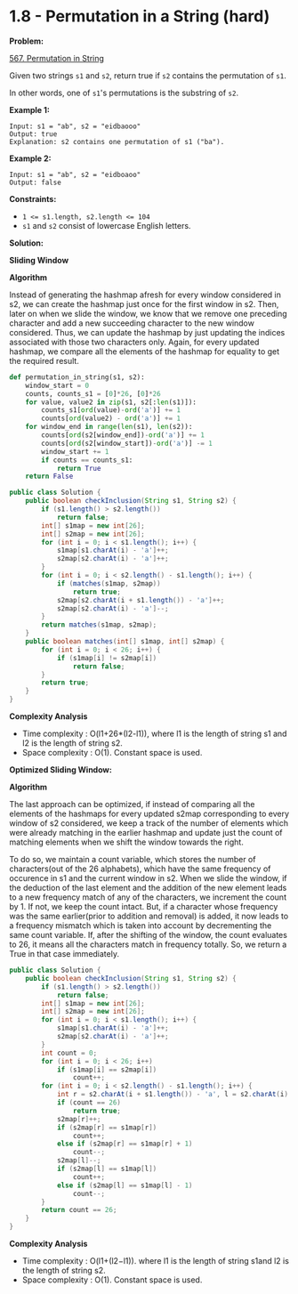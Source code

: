 # 1.8 - Permutation in a String \(hard\)

**Problem:**

[567. Permutation in String](https://leetcode.com/problems/permutation-in-string/)



Given two strings `s1` and `s2`, return true if `s2` contains the permutation of `s1`.

In other words, one of `s1`'s permutations is the substring of `s2`.

**Example 1:**

```text
Input: s1 = "ab", s2 = "eidbaooo"
Output: true
Explanation: s2 contains one permutation of s1 ("ba").
```

**Example 2:**

```text
Input: s1 = "ab", s2 = "eidboaoo"
Output: false
```

**Constraints:**

* `1 <= s1.length, s2.length <= 104`
* `s1` and `s2` consist of lowercase English letters.

**Solution:**

**Sliding Window**

**Algorithm**

Instead of generating the hashmap afresh for every window considered in s2, we can create the hashmap just once for the first window in s2. Then, later on when we slide the window, we know that we remove one preceding character and add a new succeeding character to the new window considered. Thus, we can update the hashmap by just updating the indices associated with those two characters only. Again, for every updated hashmap, we compare all the elements of the hashmap for equality to get the required result.

```python
def permutation_in_string(s1, s2):
    window_start = 0
    counts, counts_s1 = [0]*26, [0]*26
    for value, value2 in zip(s1, s2[:len(s1)]):
        counts_s1[ord(value)-ord('a')] += 1
        counts[ord(value2) - ord('a')] += 1
    for window_end in range(len(s1), len(s2)):
        counts[ord(s2[window_end])-ord('a')] += 1
        counts[ord(s2[window_start])-ord('a')] -= 1
        window_start += 1
        if counts == counts_s1:
            return True
    return False
```

```java
public class Solution {
    public boolean checkInclusion(String s1, String s2) {
        if (s1.length() > s2.length())
            return false;
        int[] s1map = new int[26];
        int[] s2map = new int[26];
        for (int i = 0; i < s1.length(); i++) {
            s1map[s1.charAt(i) - 'a']++;
            s2map[s2.charAt(i) - 'a']++;
        }
        for (int i = 0; i < s2.length() - s1.length(); i++) {
            if (matches(s1map, s2map))
                return true;
            s2map[s2.charAt(i + s1.length()) - 'a']++;
            s2map[s2.charAt(i) - 'a']--;
        }
        return matches(s1map, s2map);
    }
    public boolean matches(int[] s1map, int[] s2map) {
        for (int i = 0; i < 26; i++) {
            if (s1map[i] != s2map[i])
                return false;
        }
        return true;
    }
}
```

**Complexity Analysis**

* Time complexity : O\(l1+26\*\(l2-l1\)\), where l1​ is the length of string s1​ and l2​ is the length of string s2​.
* Space complexity : O\(1\). Constant space is used.

**Optimized Sliding Window:**

**Algorithm**

The last approach can be optimized, if instead of comparing all the elements of the hashmaps for every updated s2map corresponding to every window of s2 considered, we keep a track of the number of elements which were already matching in the earlier hashmap and update just the count of matching elements when we shift the window towards the right.

To do so, we maintain a count variable, which stores the number of characters\(out of the 26 alphabets\), which have the same frequency of occurence in s1 and the current window in s2. When we slide the window, if the deduction of the last element and the addition of the new element leads to a new frequency match of any of the characters, we increment the count by 1. If not, we keep the count intact. But, if a character whose frequency was the same earlier\(prior to addition and removal\) is added, it now leads to a frequency mismatch which is taken into account by decrementing the same count variable. If, after the shifting of the window, the count evaluates to 26, it means all the characters match in frequency totally. So, we return a True in that case immediately.

```java
public class Solution {
    public boolean checkInclusion(String s1, String s2) {
        if (s1.length() > s2.length())
            return false;
        int[] s1map = new int[26];
        int[] s2map = new int[26];
        for (int i = 0; i < s1.length(); i++) {
            s1map[s1.charAt(i) - 'a']++;
            s2map[s2.charAt(i) - 'a']++;
        }
        int count = 0;
        for (int i = 0; i < 26; i++)
            if (s1map[i] == s2map[i])
                count++;
        for (int i = 0; i < s2.length() - s1.length(); i++) {
            int r = s2.charAt(i + s1.length()) - 'a', l = s2.charAt(i) - 'a';
            if (count == 26)
                return true;
            s2map[r]++;
            if (s2map[r] == s1map[r])
                count++;
            else if (s2map[r] == s1map[r] + 1)
                count--;
            s2map[l]--;
            if (s2map[l] == s1map[l])
                count++;
            else if (s2map[l] == s1map[l] - 1)
                count--;
        }
        return count == 26;
    }
}
```

**Complexity Analysis**

* Time complexity : O\(l1​+\(l2​−l1​\)\). where l1​ is the length of string s1​ and l2​ is the length of string s2​.
* Space complexity : O\(1\). Constant space is used.

